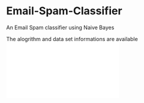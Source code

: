 # Email-Spam-Classifier
An Email Spam classifier using Naive Bayes

The alogrithm and data set informations are available ![here](Extra/Infomation.txt)
